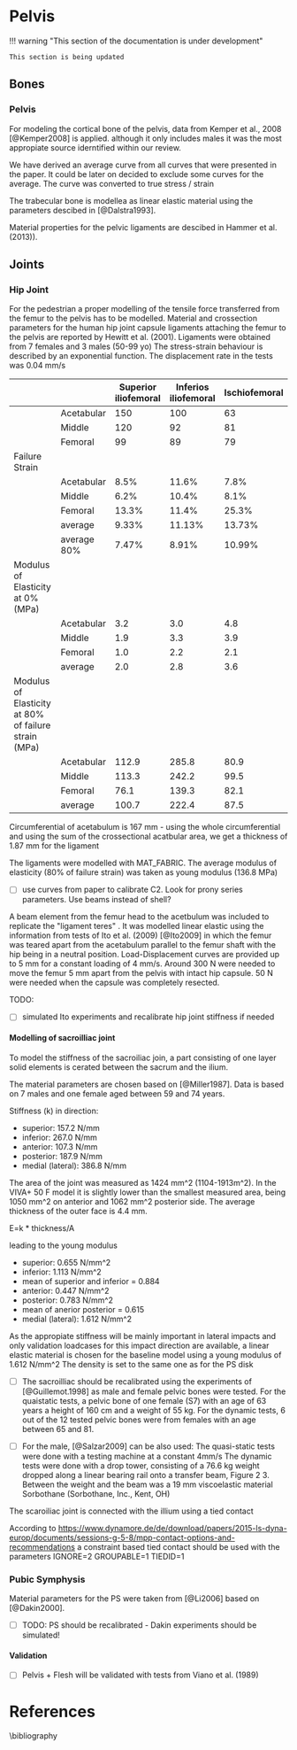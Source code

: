 # Pelvis

!!! warning "This section of the documentation is under development"
    
    This section is being updated

## Bones

### Pelvis

For modeling the cortical bone of the pelvis, data from Kemper et al., 2008 [@Kemper2008] is applied. although it only includes males it was the most appropiate source iderntified within our review. 

We have derived an average curve from all curves that were presented in the paper. It could be later on decided to exclude some curves for the average. The curve was converted to true stress / strain

The trabecular bone is modellea as linear elastic material using the parameters descibed in [@Dalstra1993].

<!-- Notes: From Fleps et al. (2018): "Acetabular cartilage was modelled based on the study of Burgin et al. [28] using a hyperelastic material model without viscoelastic effect (LS Dyna, MAT_077, v = 0.495, rho = 0.795 g/cm3, C10 = 0.352 MPa, C01 = 0.306 MPa, C11 = 0.052 MPa). Hyperelastic material parameters for fibrous cartilage at the pubic symphysis were based on the study from Li et al. [29] (LS Dyna, MAT_027, v = 0.495, rho = 0.795 g/cm3, C10 = 0.1 MPa, C01 = 0.45 MPa). The same parameters were also used for the cartilage in the sacroiliac joint for lack of better published information."
Pelvic ligaments were modelled with tension only cable elements with material properties according to Hammer et al. [31] (LS Dyna, MAT_071, E = 395 MPa). Cross sections that were based on subject specific insertion site length and an average ligament thickness of 1mm. -->
Material properties for the pelvic ligaments are descibed in Hammer et al. (2013)).

<!-- Todo:

- [ ] The isolated pelvic bone + joints should be validdated with the quasisatic and dynamic (spheric) impactor tests of [@Guillemot.1998] and   [@Salzar2009]
- [ ] Overall stiffness of Pelvis + Flesh should be validated with tests from Viano (1989)
 -->

## Joints

### Hip Joint

For the pedestrian a proper modelling of the tensile force transferred from the femur to the pelvis has to be modelled.
Material and crossection parameters for the human hip joint capsule ligaments attaching the femur to the pelvis are reported by Hewitt et al. (2001). Ligaments were obtained from 7 females and 3 males (50-99 yo)
The stress-strain behaviour is described by an exponential function. The displacement rate in the tests was 0.04 mm/s


|                                                      |             | Superior iliofemoral | Inferios iliofemoral | Ischiofemoral |
|------------------------------------------------------|-------------|----------------------|----------------------|---------------|
|                                                      | Acetabular  | 150                  | 100                  | 63            |
|                                                      | Middle      | 120                  | 92                   | 81            |
|                                                      | Femoral     | 99                   | 89                   | 79            |
| Failure Strain                                       |             |                      |                      |               |
|                                                      | Acetabular  | 8.5%                 | 11.6%                | 7.8%          |
|                                                      | Middle      | 6.2%                 | 10.4%                | 8.1%          |
|                                                      | Femoral     | 13.3%                | 11.4%                | 25.3%         |
|                                                      | average     | 9.33%                | 11.13%               | 13.73%        |
|                                                      | average 80% | 7.47%                | 8.91%                | 10.99%        |
| Modulus of Elasticity at 0% (MPa)                    |             |                      |                      |               |
|                                                      | Acetabular  | 3.2                  | 3.0                  | 4.8           |
|                                                      | Middle      | 1.9                  | 3.3                  | 3.9           |
|                                                      | Femoral     | 1.0                  | 2.2                  | 2.1           |
|                                                      | average     | 2.0                  | 2.8                  | 3.6           |
| Modulus of Elasticity at 80% of failure strain (MPa) |             |                      |                      |               |
|                                                      | Acetabular  | 112.9                | 285.8                | 80.9          |
|                                                      | Middle      | 113.3                | 242.2                | 99.5          |
|                                                      | Femoral     | 76.1                 | 139.3                | 82.1          |
|                                                      | average     | 100.7                | 222.4                | 87.5          |

Circumferential of acetabulum is 167 mm - using the whole circumferential and using the sum of the crossectional acatbular area, we get a thickness of 1.87 mm for the ligament

<!-- (150+100+63)=313 mm^2 / 167mm= 1.87 mm
At the femuroal end the ligament will has a circumferential of 120 mm, resulting in a tickness of 2.22 mm
(99+89+79)=267 mm^2 / 120mm = 2.225 mm -->

The ligaments were modelled with MAT_FABRIC. The average modulus of elasticity (80% of failure strain) was taken as young modulus (136.8 MPa)

- [ ] use curves from paper to calibrate C2. Look for prony series parameters. Use beams instead of shell?



<!-- Notes: [@Fleps2018] have modelled the hip joint capsule ligaments with seperated matrix and fiber material. The matrix was modelled as shell with
linear elastic material and E=0.002 MPA. The fibers were modelles as cable elements (MAT_071) with materiual properties according to Hewitt et al. (E=200 MPa with a toe region of 8% strain) -->

A beam element from the femur head to the acetbulum was included to replicate the "ligament teres" . It was modelled linear elastic using the information from tests of Ito et al. (2009) [@Ito2009] in which the femur was teared apart from the acetabulum parallel to the femur shaft with the hip being in a neutral position. Load-Displacement curves are provided up to 5 mm for a constant loading of 4 mm/s.
Around 300 N were needed to move the femur 5 mm apart from the pelvis with intact hip capsule. 50 N were needed when the capsule was completely resected. 

TODO:
- [ ] simulated Ito experiments and recalibrate hip joint stiffness if needed


#### Modelling of sacroilliac joint

To model the stiffness of the sacroiliac join, a part consisting of one layer solid elements is cerated between the sacrum and the ilium.

The material parameters are chosen based on [@Miller1987].
Data is based on 7 males and one female aged between 59 and 74 years. 

Stiffness (k) in direction: 
* superior: 157.2 N/mm 
* inferior: 267.0 N/mm
* anterior: 107.3 N/mm
* posterior: 187.9 N/mm
* medial (lateral): 386.8 N/mm

The area of the joint was measured as 1424 mm^2 (1104-1913m^2). In the VIVA+ 50 F model it is slightly lower than the smallest measured area, being 1050 mm^2 on anterior and 1062 mm^2 posterior side. 
The average thickness of the outer face is 4.4 mm. 

E=k * thickness/A

leading to the young modulus

* superior: 0.655 N/mm^2 
* inferior: 1.113 N/mm^2
* mean of superior and inferior = 0.884
* anterior: 0.447 N/mm^2
* posterior: 0.783 N/mm^2
* mean of anerior posterior = 0.615
* medial (lateral): 1.612 N/mm^2

As the appropiate stiffness will be mainly important in lateral impacts and only validation loadcases for this impact direction are available, a linear elastic material is chosen for the baseline model using a young modulus of 1.612 N/mm^2
The density is set to the same one as for the PS disk 

<!-- - [ ] TODO: find appropiate density -->


- [ ] The sacroilliac should be recalibrated using the experiments of [@Guillemot.1998] as male and female pelvic bones were tested. For the quaistatic tests, a pelvic bone of  one female (S7) with an age of 63 years a height of 160 cm and a weight of 55 kg.  For the dynamic tests, 6 out of the 12 tested pelvic bones were from females with an age between 65 and 81.


- [ ] For the male, [@Salzar2009] can be also used: The quasi-static tests were done with a testing machine at a constant 4mm/s The dynamic tests were done with a drop tower, consisting of a 76.6 kg weight dropped along a linear bearing rail onto a transfer beam, Figure 2 3. Between the weight and the beam was a 19 mm viscoelastic material Sorbothane (Sorbothane, Inc., Kent, OH)


The scaroiliac joint is connected with the illium using a tied contact 

According to https://www.dynamore.de/de/download/papers/2015-ls-dyna-europ/documents/sessions-g-5-8/mpp-contact-options-and-recommendations a constraint based tied contact should be used with the parameters IGNORE=2 GROUPABLE=1 TIEDID=1

### Pubic Symphysis
Material parameters for the PS were taken from [@Li2006] based on [@Dakin2000].

- [ ] TODO: PS should be recalibrated - Dakin experiments should be simulated!


#### Validation

- [ ] Pelvis + Flesh will be validated with tests from Viano  et al. (1989)

# References
\bibliography
